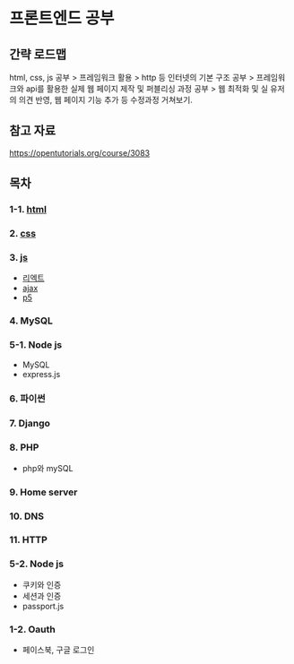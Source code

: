 # 프론트엔드 공부

## 간략 로드맵
html, css, js 공부 > 프레임워크 활용 > http 등 인터넷의 기본 구조 공부 > 프레임워크와 api를 활용한 실제 웹 페이지 제작 및 퍼블리싱 과정 공부 > 웹 최적화 및 실 유저의 의견 반영, 웹 페이지 기능 추가 등 수정과정 거쳐보기.

## 참고 자료
https://opentutorials.org/course/3083

## 목차
### 1-1. [html](https://github.com/hongjaewonP/Frontend/blob/main/HTML.md)
### 2. [css](https://github.com/hongjaewonP/Frontend/blob/main/CSS.md)
### 3. [js](https://github.com/hongjaewonP/Frontend/tree/main/Javascript.md)
  * [리엑트](https://github.com/hongjaewonP/Frontend/blob/main/React.md)
  * [ajax](https://github.com/hongjaewonP/Frontend/tree/main)
  * [p5](https://github.com/hongjaewonP/Frontend/blob/main/p5.md) 
### 4. MySQL
### 5-1. Node js
  * MySQL
  * express.js
### 6. 파이썬
### 7. Django
### 8. PHP
  * php와 mySQL
### 9. Home server
### 10. DNS
### 11. HTTP
### 5-2. Node js
  * 쿠키와 인증
  * 세션과 인증
  * passport.js
### 1-2. Oauth
  * 페이스북, 구글 로그인
